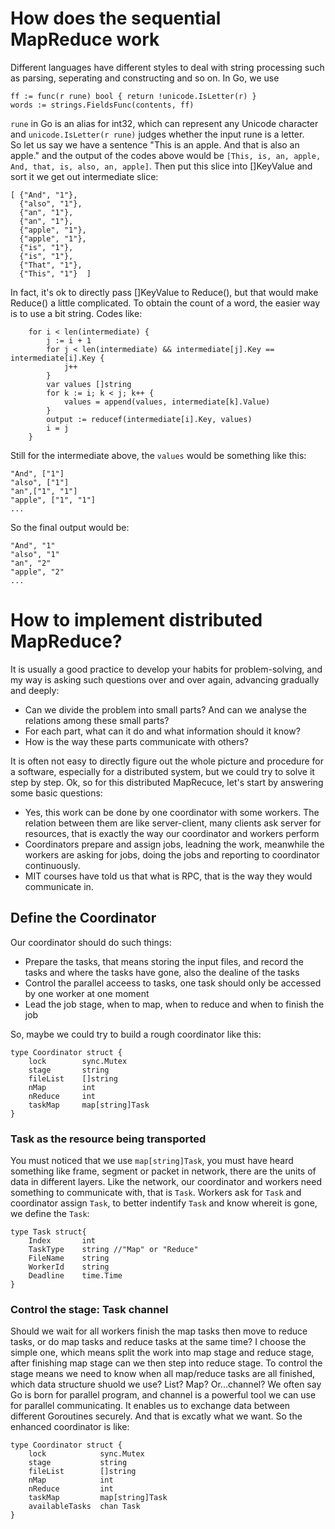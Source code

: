# How does the sequential MapReduce work
Different languages have different styles to deal with string processing such as parsing, seperating and constructing and so on.
In Go, we use
```	
ff := func(r rune) bool { return !unicode.IsLetter(r) }
words := strings.FieldsFunc(contents, ff)
```
```rune``` in Go is an alias for int32, which can represent any Unicode character and ```unicode.IsLetter(r rune)``` judges whether
the input rune is a letter. </br>
So let us say we have a sentence "This is an apple. And that is also an apple." and the output of the codes above would be ```[This, is, an, apple,
 And, that, is, also, an, apple]```. Then put this slice into []KeyValue and sort it we get out intermediate slice: 
```
[ {"And", "1"},
  {"also", "1"},
  {"an", "1"},
  {"an", "1"},
  {"apple", "1"},
  {"apple", "1"},
  {"is", "1"},
  {"is", "1"},
  {"That", "1"},
  {"This", "1"}  ]
```
In fact, it's ok to directly pass []KeyValue to Reduce(), but that would make Reduce() a little complicated.
To obtain the count of a word, the easier way is to use a bit string. Codes like:
```
	for i < len(intermediate) {
		j := i + 1
		for j < len(intermediate) && intermediate[j].Key == intermediate[i].Key {
			j++
		}
		var values []string
		for k := i; k < j; k++ {
			values = append(values, intermediate[k].Value)
		}
		output := reducef(intermediate[i].Key, values)
		i = j
	}
```
Still for the intermediate above, the ```values``` would be something like this:
```
"And", ["1"]
"also", ["1"]
"an",["1", "1"]
"apple", ["1", "1"]
...
```
So the final output would be:
```
"And", "1"
"also", "1"
"an", "2"
"apple", "2"
...
```

# How to implement distributed MapReduce?
It is usually a good practice to develop your habits for problem-solving, and my way is asking such questions over and over again, advancing gradually and deeply:
* Can we divide the problem into small parts? And can we analyse the relations among these small parts?
* For each part, what can it do and what information should it know?
* How is the way these parts communicate with others?

It is often not easy to directly figure out the whole picture and procedure for a software, especially for a distributed system, 
but we could try to solve it step by step.
Ok, so for this distributed MapRecuce, let's start by answering some basic questions:

* Yes, this work can be done by one coordinator with some workers. The relation between them are like server-client, many clients ask server for resources, that is exactly the way our coordinator and workers perform
* Coordinators prepare and assign jobs, leadning the work, meanwhile the workers are asking for jobs, doing the jobs and reporting to coordinator continuously.
* MIT courses have told us that what is RPC, that is the way they would communicate in.

## Define the Coordinator
Our coordinator should do such things:
* Prepare the tasks, that means storing the input files, and record the tasks and where the tasks have gone, also the dealine of the tasks
* Control the parallel acceess to tasks, one task should only be accessed by one worker at one moment
* Lead the job stage, when to map, when to reduce and when to finish the job

So, maybe we could try to build a rough coordinator like this:
```
type Coordinator struct {
	lock		sync.Mutex 
	stage		string
	fileList	[]string
	nMap		int
	nReduce		int
	taskMap	 	map[string]Task
}
```

### Task as the resource being transported
You must noticed that we use ```map[string]Task```, you must have heard something like frame, segment or packet in network, there are the units of data in different layers. Like the network, our coordinator and workers need something to communicate with, that is ```Task```. Workers ask for ```Task``` and coordinator assign ```Task```, to better indentify ```Task``` and know whereit is gone, we define the ```Task```:
```
type Task struct{
	Index		int
	TaskType	string //"Map" or "Reduce"
	FileName	string
	WorkerId 	string
	Deadline 	time.Time
}
```
### Control the stage: Task channel
Should we wait for all workers finish the map tasks then move to reduce tasks, or do map tasks and reduce tasks at the same time? I choose the simple one, which means split the work into map stage and reduce stage, after finishing map stage can we then step into reduce stage.
 To control the stage means we need to know when all map/reduce tasks are all finished, which data structure shuold we use? List? Map? Or...channel? 
We often say Go is born for parallel program, and channel is a powerful tool we can use for parallel communicating. It enables us to exchange data between different Goroutines securely. And that is excatly what we want.
So the enhanced coordinator is like:
```
type Coordinator struct {
	lock			sync.Mutex 
	stage			string
	fileList		[]string
	nMap			int
	nReduce			int
	taskMap	 		map[string]Task
	availableTasks	chan Task
}
```






